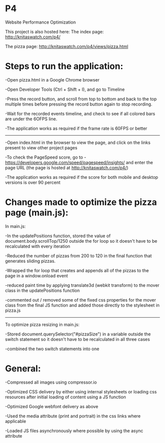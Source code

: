 # P4
Website Performance Optimization

This project is also hosted here:
The index page:
http://knitaswatch.com/p4/

The pizza page:
http://knitaswatch.com/p4/views/pizza.html


# Steps to run the application:

-Open pizza.html in a Google Chrome browser

-Open Developer Tools (Ctrl + Shift + I), and go to Timeline

-Press the record button, and scroll from top to bottom and back to the top
 multiple times before pressing the record button again to stop recording. 
 
-Wait for the recorded events timeline, and check to see if all colored bars are 
under the 6OFPS line.

-The application works as required if the frame rate is 60FPS or better

---
-Open index.html in the browser to view the page, and click on the links present to
view other project pages

-To check the PageSpeed score, go to -
 https://developers.google.com/speed/pagespeed/insights/
 and enter the page URL (the page is hosted at http://knitaswatch.com/p4/)
 
-The application works as required if the score for both 
 mobile and desktop versions is over 90 percent

# Changes made to optimize the pizza page (main.js):

In main.js:

-In the updatePositions function, stored the value of document.body.scrollTop/1250
outside the for loop so it doesn't have to be recalculated with every iteration

-Reduced the number of pizzas from 200 to 120 in the final function that generates 
sliding pizzas.

-Wrapped the for loop that creates and appends all of the pizzas to 
the page in a window.onload event

-reduced paint time by applying translate3d (webkit transform) to the mover class in 
the updatePositions function

-commented out / removed some of the fixed css properties for the mover class from
the final JS function and added those directly to the stylesheet in pizza.js

---
To optimize pizza resizing in main.js:

-Stored document.querySelector("#pizzaSize") in a variable outside the switch 
statement so it doesn't have to be recalculated in all three cases

-combined the two switch statements into one

# General:
-Compressed all images using compressor.io

-Optimized CSS delivery by either using internal stylesheets or loading css 
resources after initial loading of content using a JS function

-Optimized Google webfont delivery as above

-Used the media attribute (print and portrait) in the css links where applicable

-Loaded JS files asynchronously where possible by using the async attribute
